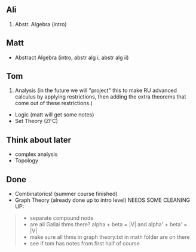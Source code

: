 Ali
-----
  1. Abstr. Algebra (intro)


Matt
------
  * Abstract Algebra (intro, abstr alg i, abstr alg ii)

Tom
-----
  1. Analysis (in the future we will "project" this to make RU advanced calculus by applying restrictions, then adding the extra theorems that come out of these restrictions.)
  * Logic (matt will get some notes)
  * Set Theory (ZFC)


Think about later
------------------
  * complex analysis
  * Topology


Done
-----------------
  * Combinatorics! (summer course finished)
  * Graph Theory (already done up to intro level) NEEDS SOME CLEANING UP:
>  * separate compound node
>  * are all Gallai thms there?  alpha + beta = |V| and alpha' + beta' = |V|
>  * make sure all thms in graph theory.txt in math folder are on there
>  * see if tom has notes from first half of course
